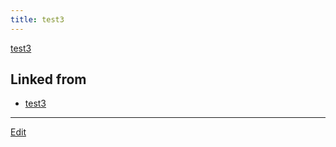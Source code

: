 ```yaml
---
title: test3
---
```



[test3](/test3)



## Linked from

* [test3](/test3)


----

[Edit](https://github.com/vitroid/vitroid.github.io/edit/master/MD/test3.md)

